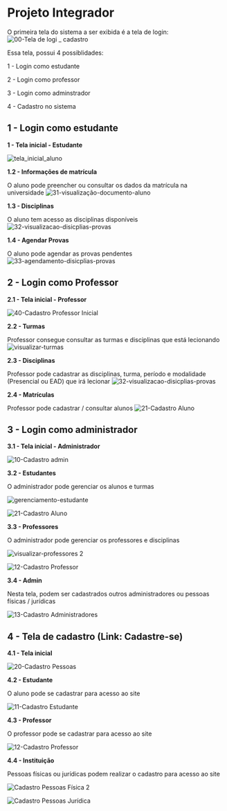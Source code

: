 # Projeto Integrador
O primeira tela do sistema a ser exibida é a tela de login:
![00-Tela de logi _ cadastro](https://github.com/acostaamanda/PI_SENAC_ADS/assets/144863820/8017c07a-9dee-48d8-961d-7cfd4440af3a)

Essa tela, possui 4 possiblidades: 

1 - Login como estudante 

2 - Login como professor 

3 - Login como adminstrador

4 - Cadastro no sistema 


## 1 - Login como estudante

**1 - Tela inicial - Estudante**

![tela_inicial_aluno](https://github.com/acostaamanda/PI_SENAC_ADS/assets/144863820/acbf6411-338a-40a0-96c7-66cc37520c57)

**1.2 - Informações de matrícula**

O aluno pode preencher ou consultar os dados da matrícula na universidade
![31-visualização-documento-aluno](https://github.com/acostaamanda/PI_SENAC_ADS/assets/144863820/0e444805-cc6a-4de9-8ebf-52a432a5ce0c)

**1.3 - Disciplinas**

O aluno tem acesso as disciplinas disponíveis
![32-visualizacao-disicplias-provas](https://github.com/acostaamanda/PI_SENAC_ADS/assets/144863820/f35dcbb0-ac45-460d-b256-d69a02bf0770)

**1.4 - Agendar Provas**

O aluno pode agendar as provas pendentes
![33-agendamento-disicplias-provas](https://github.com/acostaamanda/PI_SENAC_ADS/assets/144863820/2c73d86f-33f1-42e6-8cf6-ad6a7545e48e)


## 2 - Login como Professor

**2.1 - Tela inicial - Professor**

![40-Cadastro Professor Inicial](https://github.com/acostaamanda/PI_SENAC_ADS/assets/144863820/ac13af73-2f53-4169-a0ae-24f1395ec409)

**2.2 - Turmas**

Professor consegue consultar as turmas e disciplinas que está lecionando 
![visualizar-turmas](https://github.com/acostaamanda/PI_SENAC_ADS/assets/144863820/236f17a8-bbfd-42eb-9b2d-6e5cb3dad22c)

**2.3 - Disciplinas**

Professor pode cadastrar as disciplinas, turma, período e modalidade (Presencial ou EAD) que irá lecionar
![32-visualizacao-disicplias-provas](https://github.com/acostaamanda/PI_SENAC_ADS/assets/144863820/36ef6bd3-66a5-4356-81bf-ec3e4393e6c8)

**2.4 - Matrículas**

Professor pode cadastrar / consultar alunos
![21-Cadastro Aluno](https://github.com/acostaamanda/PI_SENAC_ADS/assets/144863820/f9948ee3-8615-4eca-b71c-22326a17b493)

## 3 - Login como administrador 

**3.1 - Tela inicial - Administrador**

![10-Cadastro admin](https://github.com/acostaamanda/PI_SENAC_ADS/assets/144863820/668bfd52-4a66-457c-a880-3ee57ad57294)

**3.2 - Estudantes**

O administrador pode gerenciar os alunos e turmas 

![gerenciamento-estudante](https://github.com/acostaamanda/PI_SENAC_ADS/assets/144863820/cbee8587-0c52-4c60-9ce0-75ba53a7b7cd)

![21-Cadastro Aluno](https://github.com/acostaamanda/PI_SENAC_ADS/assets/144863820/1379f01b-86a4-4155-9480-2a7ea3ded118)

**3.3 - Professores**

O administrador pode gerenciar os professores e disciplinas

![visualizar-professores 2](https://github.com/acostaamanda/PI_SENAC_ADS/assets/144863820/ef173189-dc77-47be-aa46-71fcaa3e2196)

![12-Cadastro Professor](https://github.com/acostaamanda/PI_SENAC_ADS/assets/144863820/c7182826-69c0-40ce-9c53-7b2ab2224588)

**3.4 - Admin**

Nesta tela, podem ser cadastrados outros administradores ou pessoas físicas / jurídicas

![13-Cadastro Administradores](https://github.com/acostaamanda/PI_SENAC_ADS/assets/144863820/65ac992c-70e7-46a5-8f42-5b8aed857655)

## 4 - Tela de cadastro (Link: Cadastre-se)

**4.1 - Tela inicial**

![20-Cadastro Pessoas](https://github.com/acostaamanda/PI_SENAC_ADS/assets/144863820/f134e4be-ff92-4d1e-8599-906f1e371f1a)

**4.2 - Estudante**

O aluno pode se cadastrar para acesso ao site

![11-Cadastro Estudante](https://github.com/acostaamanda/PI_SENAC_ADS/assets/144863820/ed4a51ca-ccc4-4a1f-8835-04da7928ab45)

**4.3 - Professor**

O professor pode se cadastrar para acesso ao site

![12-Cadastro Professor](https://github.com/acostaamanda/PI_SENAC_ADS/assets/144863820/5aa2c129-e94e-4e1b-a453-4d62d16f8960)

**4.4 - Instituição**

Pessoas físicas ou jurídicas podem realizar o cadastro para acesso ao site

![Cadastro Pessoas Física 2](https://github.com/acostaamanda/PI_SENAC_ADS/assets/144863820/f955483b-2ed8-419f-83ef-fd281563ad22)

![Cadastro Pessoas Jurídica](https://github.com/acostaamanda/PI_SENAC_ADS/assets/144863820/03fed2fa-bd73-4e74-b773-e7b2798ae241)


